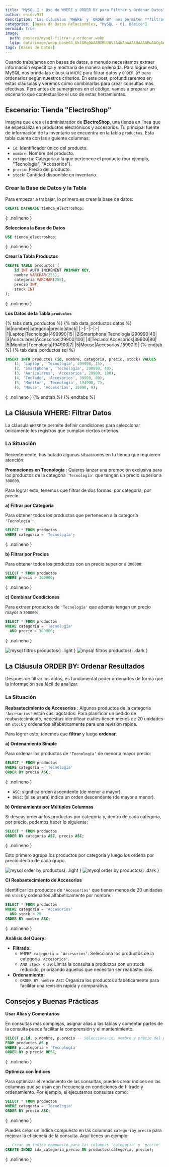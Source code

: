 ```yaml
---
title: "MySQL 🐬 : Uso de WHERE y ORDER BY para Filtrar y Ordenar Datos"
author: enidev911
description: "Las cláusulas `WHERE` y `ORDER BY` nos permiten **filtrar y ordenar** la información que obtienes de una consulta."
categories: [Bases de Datos Relacionales, "MySQL - 01. Básico"]
mermaid: true
image:
  path: posters/mysql-filtrar-y-ordenar.webp
  lqip: data:image/webp;base64,UklGRqQAAABXRUJQVlA4WAoAAAAQAAAAEwAACgAAQUxQSEAAAAABd6CobSOJP9h537umEREh+QNBFlTTthW995p+QwhhksgniwyuTAQhpHO/Eojo/wScS18QmhOrf0VWNoA5xhgLVlA4ID4AAABQAgCdASoUAAsALvmczmclLy8vDwD4SgAA86AA/u+V7Q4feNf9fpqEH9TZbLCzXOJxN7iQurXOmD+cC0AAAA==
tags: [Bases de Datos]
---
```


Cuando trabajamos con bases de datos, a menudo necesitamos extraer información específica y mostrarla de manera ordenada. Para lograr esto, MySQL nos brinda las cláusula `WHERE` para filtrar datos y `ORDER BY` para ordenarlos según nuestros criterios. En este post, profundizaremos en estas cláusulas y veremos cómo combinarlas para crear consultas más efectivas. Pero antes de sumergirnos en el código, vamos a preparar un escenario que contextualice el uso de estas herramientas.

## **Escenario: Tienda "ElectroShop"**

Imagina que eres el administrador de **ElectroShop**, una tienda en línea que se especializa en productos electrónicos y accesorios. Tu principal fuente de información de tu inventario se encuentra en la tabla `productos`. Esta tabla cuenta con las siguiente columnas:

- `id`: Identificador único del producto.
- `nombre`: Nombre del producto.
- `categoria`: Categoría a la que pertenece el producto (por ejemplo, "Tecnología", "Accesorios").
- `precio`: Precio del producto.
- `stock`: Cantidad disponible en inventario.

### **Crear la Base de Datos y la Tabla**

Para empezar a trabajar, lo primero es crear la base de datos:

```sql
CREATE DATABASE tienda_electroshop;
```
{: .nolineno }

**Selecciona la Base de Datos**

```sql
USE tienda_electroshop;
```
{: .nolineno }

**Crear la Tabla Productos**

```sql
CREATE TABLE productos (
    id INT AUTO_INCREMENT PRIMARY KEY,
    nombre VARCHAR(255),
    categoria VARCHAR(255),
    precio INT,
    stock INT
);
```
{: .nolineno }

**Los Datos de la Tabla `productos`**

{% tabs data_porductos %}
{% tab data_porductos datos %}
|id|nombre|categoria|precio|stock|
|:-|:-|:-|:-|
|1|Laptop|Tecnología|499990|15|
|2|Smartphone|Tecnología|290990|40|
|3|Auriculares|Accesorios|29900|100|
|4|Teclado|Accesorios|39900|80|
|5|Monitor|Tecnología|194900|7|
|5|Mouse|Accesorios|15990|9|
{% endtab %}
{% tab data_porductos sql %}
```sql
INSERT INTO productos (id, nombre, categoria, precio, stock) VALUES
    (1, 'Laptop', 'Tecnología', 499990, 15),
    (2, 'Smartphone', 'Tecnología', 290990, 40),
    (3, 'Auriculares', 'Accesorios', 29900, 100),
    (4, 'Teclado', 'Accesorios', 39900, 80),
    (5, 'Monitor', 'Tecnología', 194900, 7),
    (6, 'Mouse', 'Accesorios', 15990, 9);
```
{: .nolineno }
{% endtab %}
{% endtabs %}


## **La Cláusula WHERE: Filtrar Datos**

La cláusula `WHERE` te permite definir condiciones para seleccionar únicamente los registros que cumplan ciertos criterios.

### **La Situación**

Recientemente, has notado algunas situaciones en tu tienda que requieren atención:

**Promociones en Tecnología**
: Quieres lanzar una promoción exclusiva para los productos de la categoría `'Tecnología'` que tengan un precio superior a `300000`.

Para lograr esto, tenemos que filtrar de dos formas: por categoría, por precio.

**a) Filtrar por Categoría**

Para obtener todos los productos que pertenecen a la categoría `'Tecnología'`:

```sql
SELECT * FROM productos 
WHERE categoria = 'Tecnología';
```
{: .nolineno }

**b) Filtrar por Precios**

Para obtener todos los productos con un precio superior a `300000`:

```sql
SELECT * FROM productos 
WHERE precio > 300000;
```
{: .nolineno }

**c) Combinar Condiciones**

Para extraer productos de `'Tecnología'` que además tengan un precio mayor a `300000`:


```sql
SELECT * FROM productos 
WHERE categoria = 'Tecnología' 
  AND precio > 300000;
```
{: .nolineno }

![mysql filtros productos](mysql/mysql-where-electroshop-1-light.png){: .light }
![mysql filtros productos](mysql/mysql-where-electroshop-1-dark.png){: .dark }

## **La Cláusula ORDER BY: Ordenar Resultados**

Después de filtrar los datos, es fundamental poder ordenarlos de forma que la información sea fácil de analizar.

### **La Situación**

**Reabastecimiento de Accesorios**
: Algunos productos de la categoría `'Accesorios'` están casi agotados. Para planificar un pedido de reabastecimiento, necesitas identificar cuáles tienen menos de 20 unidades en `stock` y ordenarlos alfabéticamente para una revisión rápida.

Para lograr esto, tenemos que **filtrar** y luego **ordenar**.

**a) Ordenamiento Simple**

Para ordenar los productos de `'Tecnología'` de menor a mayor precio:

```sql
SELECT * FROM productos 
WHERE categoria = 'Tecnología' 
ORDER BY precio ASC;
```
{: .nolineno }

- `ASC`: significa orden ascendente (de menor a mayor).
- `DESC`: (si se usara) indica un orden descendente (de mayor a menor).

**b) Ordenamiento por Múltiples Columnas**

Si deseas ordenar los productos por categoría y, dentro de cada categoría, por precio, podemos hacer lo siguiente:

```sql
SELECT * FROM productos 
ORDER BY categoria ASC, precio ASC;
```
{: .nolineno }

Esto primero agrupa los productos por categoría y luego los ordena por precio dentro de cada grupo.

![mysql order by productos](mysql/mysql-order-by-productos-1-light.png){: .light }
![mysql order by productos](mysql/mysql-order-by-productos-1-dark.png){: .dark }

**C) Reabastecimiento de Accesorios**

Identificar los productos de `'Accesorios'` que tienen menos de 20 unidades en `stock` y ordenarlos alfabéticamente por nombre:

```sql
SELECT * FROM productos 
WHERE categoria = 'Accesorios' 
  AND stock < 20 
ORDER BY nombre ASC;
```
{: .nolineno }

**Análisis del Query:**

- **Filtrado:**
    - `WHERE categoria = 'Accesorios'`: Selecciona los productos de la categoría `'Accesorios'`.
    - `AND stock < 20`: Limita la consulta a productos con un stock reducido, priorizando aquellos que necesitan ser reabastecidos. 
- **Ordenamiento:**
    - `ORDER BY nombre ASC`: Organiza los productos alfabéticamente para facilitar una revisión rápida y comparativa.


## **Consejos y Buenas Prácticas**

**Usar Alias y Comentarios**

En consultas más complejas, asignar alias a las tablas y comentar partes de la consulta puede facilitar la comprensión y el mantenimiento.

```sql
SELECT p.id, p.nombre, p.precio -- Selecciona id, nombre y precio del producto
FROM productos AS p
WHERE p.categoria = 'Tecnología'
ORDER BY p.precio DESC;
```
{: .nolineno }

**Optimiza con Índices**

Para optimizar el rendimiento de las consultas, puedes crear índices en las columnas que se usan con frecuencia en condiciones de filtrado y ordenamiento. Por ejemplo, si ejecutamos consultas como:

```sql
SELECT * FROM productos 
WHERE categoria = 'Tecnología' 
ORDER BY precio ASC;
```
{: .nolineno }

Puedes crear un índice compuesto en las columnas `categoria`y `precio` para mejorar la eficiencia de la consulta. Aquí tienes un ejemplo:

```sql
-- Crear un índice compuesto para las columnas 'categoria' y 'precio'
CREATE INDEX idx_categoria_precio ON productos(categoria, precio);
```
{: .nolineno }